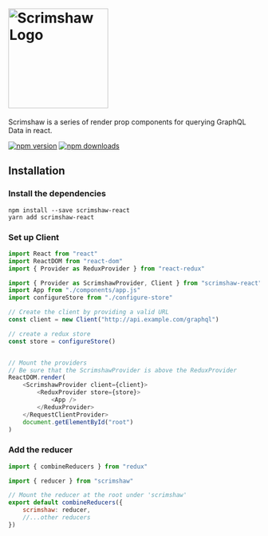 # <a href='https://cbranch101.github.io/scrimshaw-react/'><img src='https://image.ibb.co/gXwwpw/image_360.png' height='200' alt='Scrimshaw Logo' aria-label='cbranch101.github.io/scrimshaw-react' /></a>

Scrimshaw is a series of render prop components for querying GraphQL Data in react.

[![npm version](https://img.shields.io/npm/v/scrimshaw-react.svg?style=flat-square)](https://www.npmjs.com/package/scrimshaw-react)
[![npm downloads](https://img.shields.io/npm/dm/scrimshaw-react.svg?style=flat-square)](https://www.npmjs.com/package/scrimshaw-react)

## Installation

### Install the dependencies
```
npm install --save scrimshaw-react
yarn add scrimshaw-react
```

### Set up Client
```js
import React from "react"
import ReactDOM from "react-dom"
import { Provider as ReduxProvider } from "react-redux"

import { Provider as ScrimshawProvider, Client } from "scrimshaw-react"
import App from "./components/app.js"
import configureStore from "./configure-store"

// Create the client by providing a valid URL
const client = new Client("http://api.example.com/graphql")

// create a redux store
const store = configureStore()


// Mount the providers
// Be sure that the ScrimshawProvider is above the ReduxProvider
ReactDOM.render(
    <ScrimshawProvider client={client}>
        <ReduxProvider store={store}>
            <App />
        </ReduxProvider>
    </RequestClientProvider>
    document.getElementById("root")
)
```

### Add the reducer
```js
import { combineReducers } from "redux"

import { reducer } from "scrimshaw"

// Mount the reducer at the root under 'scrimshaw'
export default combineReducers({
    scrimshaw: reducer,
    //...other reducers
})
```
